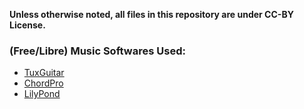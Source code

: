 **Unless otherwise noted, all files in this repository are under CC-BY License.**

### (Free/Libre) Music Softwares Used:
* [TuxGuitar](https://en.wikipedia.org/wiki/TuxGuitar)
* [ChordPro](https://github.com/ChordPro/chordpro)
* [LilyPond](http://lilypond.org/)

